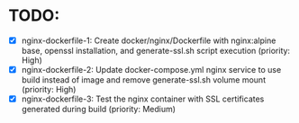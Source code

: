 # TODO:

- [x] nginx-dockerfile-1: Create docker/nginx/Dockerfile with nginx:alpine base, openssl installation, and generate-ssl.sh script execution (priority: High)
- [x] nginx-dockerfile-2: Update docker-compose.yml nginx service to use build instead of image and remove generate-ssl.sh volume mount (priority: High)
- [x] nginx-dockerfile-3: Test the nginx container with SSL certificates generated during build (priority: Medium)
